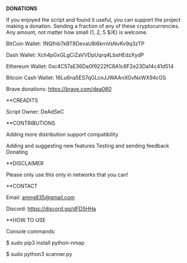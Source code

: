 **DONATIONS**

If you enjoyed the script and found it useful, you can support the project making a donation. Sending a fraction of any of these cryptocurrencies. Any amount, not matter how small (1, 2, 5 $/€) is welcome.

BitCoin Wallet: 1NQfnb7kBT8DevaU8i6krnVsNvKv9q3zTP

Dash Wallet: Xch4pGxGLgCiZaVVDpUqrq4LbsHEdzXydP

Ethereum Wallet: 0xc4C57aE36Da0f9222fC8A1c6F2e23Da14c41d514

Bitcoin Cash Wallet: 16Lu6na5ES7qGLcnJJWAAnXGvNxWX94cGS

Brave donations: https://brave.com/dea060

**CREADITS

Script Owner: DeAdSeC

**CONTRIBUTIONS

Adding more distribution support compatibility

Adding and suggesting new features Testing and sending feedback Donating

**DISCLAIMER

Please only use this only in networks that you can!

**CONTACT

Email: amng835@gmail.com

Discord: https://discord.gg/dFD5HHa

**HOW TO USE

Console commands:

$ sudo pip3 install python-nmap

$ sudo python3 scanner.py

